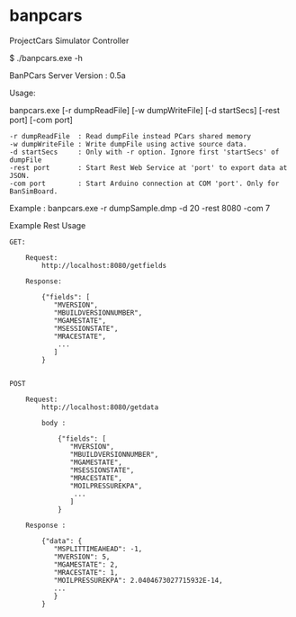 # banpcars
ProjectCars Simulator Controller

$ ./banpcars.exe -h

BanPCars Server Version : 0.5a

Usage:

banpcars.exe [-r dumpReadFile] [-w dumpWriteFile] [-d startSecs] [-rest port] [-com port]

    -r dumpReadFile  : Read dumpFile instead PCars shared memory
    -w dumpWriteFile : Write dumpFile using active source data.
    -d startSecs     : Only with -r option. Ignore first 'startSecs' of dumpFile
    -rest port       : Start Rest Web Service at 'port' to export data at JSON.
    -com port        : Start Arduino connection at COM 'port'. Only for BanSimBoard.



Example :
    banpcars.exe -r dumpSample.dmp -d 20 -rest 8080 -com 7




Example Rest Usage
	
	GET:
	
		Request: 
			http://localhost:8080/getfields
			
		Response: 
		
			{"fields": [
			   "MVERSION",
			   "MBUILDVERSIONNUMBER",
			   "MGAMESTATE",
			   "MSESSIONSTATE",
			   "MRACESTATE",
			    ...
			   ]
		    }
			
	
	POST 
	
		Request:
			http://localhost:8080/getdata
			
			body :
			
				{"fields": [
				   "MVERSION",
				   "MBUILDVERSIONNUMBER",
				   "MGAMESTATE",
				   "MSESSIONSTATE",
				   "MRACESTATE",
				   "MOILPRESSUREKPA",
					...
				   ]
				}
		
		Response :
		
			{"data": {
			   "MSPLITTIMEAHEAD": -1,
			   "MVERSION": 5,
			   "MGAMESTATE": 2,
			   "MRACESTATE": 1,
			   "MOILPRESSUREKPA": 2.0404673027715932E-14,
			   ...
			   }
		    }
		
		
